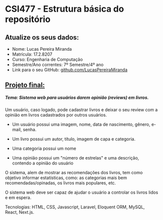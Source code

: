 # CSI477 - Estrutura básica do repositório

## Atualize os seus dados:

- Nome: Lucas Pereira Miranda
- Matrícula: 17.2.8207
- Curso: Engenharia de Computação
- Semestre/Ano correntes: 7º Semestre/4º ano
- Link para o seu GitHub: [github.com/LucasPereiraMiranda](https://github.com/LucasPereiraMiranda)

## [Projeto final:](./Projeto/README.md) 

 ##### Tema: Sistema web para usuários darem opinião (reviews) em livros.

Um usuário, caso logado, pode cadastrar livros e deixar o seu review com a opinião em livros cadastrados por outros usuários.

- Um usuário possui uma imagem, nome, data de nascimento, gênero, e-mail, senha.

- Um livro possui um autor, título, imagem de capa e categoria.

- Uma categoria possui um nome

- Uma opinião possui um "número de estrelas" e uma descrição, contendo a opinião do usuário 

O sistema, alem de mostrar as recomendações dos livros, tem como objetivo informar estatísticas, como: as categorias mais bem recomendadas/opinadas, os livros mais populares, etc.

O sistema web deve ser capaz de ajudar o usuário a controlar os livros lidos e em espera.

Tecnologias: HTML, CSS, Javascript, Laravel, Eloquent ORM, MySQL, React, Next.js. 

